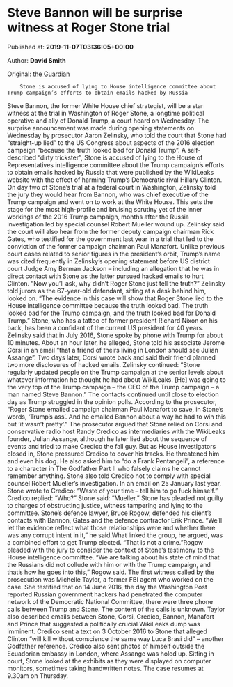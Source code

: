 
# Steve Bannon will be surprise witness at Roger Stone trial

Published at: **2019-11-07T03:36:05+00:00**

Author: **David Smith**

Original: [the Guardian](https://www.theguardian.com/us-news/2019/nov/06/steve-bannon-surprise-witness-roger-stone-trial-trump-russia)


        Stone is accused of lying to House intelligence committee about Trump campaign’s efforts to obtain emails hacked by Russia
      
Steve Bannon, the former White House chief strategist, will be a star witness at the trial in Washington of Roger Stone, a longtime political operative and ally of Donald Trump, a court heard on Wednesday.
The surprise announcement was made during opening statements on Wednesday by prosecutor Aaron Zelinsky, who told the court that Stone had “straight-up lied” to the US Congress about aspects of the 2016 election campaign “because the truth looked bad for Donald Trump”.
A self-described “dirty trickster”, Stone is accused of lying to the House of Representatives intelligence committee about the Trump campaign’s efforts to obtain emails hacked by Russia that were published by the WikiLeaks website with the effect of harming Trump’s Democratic rival Hillary Clinton.
On day two of Stone’s trial at a federal court in Washington, Zelinsky told the jury they would hear from Bannon, who was chief executive of the Trump campaign and went on to work at the White House. This sets the stage for the most high-profile and bruising scrutiny yet of the inner workings of the 2016 Trump campaign, months after the Russia investigation led by special counsel Robert Mueller wound up.
Zelinsky said the court will also hear from the former deputy campaign chairman Rick Gates, who testified for the government last year in a trial that led to the conviction of the former campaign chairman Paul Manafort.
Unlike previous court cases related to senior figures in the president’s orbit, Trump’s name was cited frequently in Zelinsky’s opening statement before US district court Judge Amy Berman Jackson – including an allegation that he was in direct contact with Stone as the latter pursued hacked emails to hurt Clinton.
“Now you’ll ask, why didn’t Roger Stone just tell the truth?” Zelinsky told jurors as the 67-year-old defendant, sitting at a desk behind him, looked on. “The evidence in this case will show that Roger Stone lied to the House intelligence committee because the truth looked bad. The truth looked bad for the Trump campaign, and the truth looked bad for Donald Trump.”
Stone, who has a tattoo of former president Richard Nixon on his back, has been a confidant of the current US president for 40 years.
Zelinsky said that in July 2016, Stone spoke by phone with Trump for about 10 minutes. About an hour later, he alleged, Stone told his associate Jerome Corsi in an email “that a friend of theirs living in London should see Julian Assange”. Two days later, Corsi wrote back and said their friend planned two more disclosures of hacked emails.
Zelinsky continued: “Stone regularly updated people on the Trump campaign at the senior levels about whatever information he thought he had about WikiLeaks. [He] was going to the very top of the Trump campaign – the CEO of the Trump campaign – a man named Steve Bannon.”
The contacts continued until close to election day as Trump struggled in the opinion polls. According to the prosecutor, “Roger Stone emailed campaign chairman Paul Manafort to save, in Stone’s words, ‘Trump’s ass’. And he emailed Bannon about a way he had to win this but ‘it wasn’t pretty’.”
The prosecutor argued that Stone relied on Corsi and conservative radio host Randy Credico as intermediaries with the WikiLeaks founder, Julian Assange, although he later lied about the sequence of events and tried to make Credico the fall guy.
But as House investigators closed in, Stone pressured Credico to cover his tracks. He threatened him and even his dog. He also asked him to “do a Frank Pentangeli”, a reference to a character in The Godfather Part II who falsely claims he cannot remember anything.
Stone also told Credico not to comply with special counsel Robert Mueller’s investigation. In an email on 25 January last year, Stone wrote to Credico: “Waste of your time – tell him to go fuck himself.” Credico replied: “Who?” Stone said: “Mueller.”
Stone has pleaded not guilty to charges of obstructing justice, witness tampering and lying to the committee.
Stone’s defence lawyer, Bruce Rogow, defended his client’s contacts with Bannon, Gates and the defence contractor Erik Prince. “We’ll let the evidence reflect what those relationships were and whether there was any corrupt intent in it,” he said.What linked the group, he argued, was a combined effort to get Trump elected. “That is not a crime.”Rogow pleaded with the jury to consider the context of Stone’s testimony to the House intelligence committee. “We are talking about his state of mind that the Russians did not collude with him or with the Trump campaign, and that’s how he goes into this,” Rogow said.
The first witness called by the prosecution was Michelle Taylor, a former FBI agent who worked on the case. She testified that on 14 June 2016, the day the Washington Post reported Russian government hackers had penetrated the computer network of the Democratic National Committee, there were three phone calls between Trump and Stone. The content of the calls is unknown.
Taylor also described emails between Stone, Corsi, Credico, Bannon, Manafort and Prince that suggested a politically crucial WikiLeaks dump was imminent. Credico sent a text on 3 October 2016 to Stone that alleged Clinton “will kill without conscience the same way Luca Brasi did” – another Godfather reference. Credico also sent photos of himself outside the Ecuadorian embassy in London, where Assange was holed up.
Sitting in court, Stone looked at the exhibits as they were displayed on computer monitors, sometimes taking handwritten notes.
The case resumes at 9.30am on Thursday.
